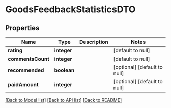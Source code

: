 # GoodsFeedbackStatisticsDTO

## Properties
Name | Type | Description | Notes
------------ | ------------- | ------------- | -------------
**rating** | **integer** |  | [default to null]
**commentsCount** | **integer** |  | [default to null]
**recommended** | **boolean** |  | [optional] [default to null]
**paidAmount** | **integer** |  | [optional] [default to null]

[[Back to Model list]](../README.md#documentation-for-models) [[Back to API list]](../README.md#documentation-for-api-endpoints) [[Back to README]](../README.md)


